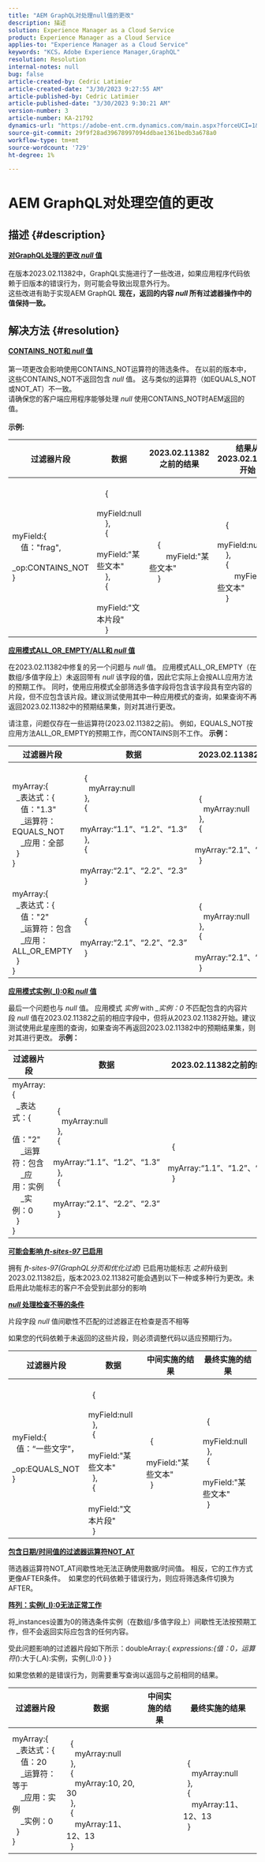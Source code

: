 ```yaml
---
title: "AEM GraphQL对处理null值的更改"
description: 描述
solution: Experience Manager as a Cloud Service
product: Experience Manager as a Cloud Service
applies-to: "Experience Manager as a Cloud Service"
keywords: "KCS，Adobe Experience Manager,GraphQL"
resolution: Resolution
internal-notes: null
bug: false
article-created-by: Cedric Latimier
article-created-date: "3/30/2023 9:27:55 AM"
article-published-by: Cedric Latimier
article-published-date: "3/30/2023 9:30:21 AM"
version-number: 3
article-number: KA-21792
dynamics-url: "https://adobe-ent.crm.dynamics.com/main.aspx?forceUCI=1&pagetype=entityrecord&etn=knowledgearticle&id=042e1c21-ddce-ed11-b597-6045bd006a22"
source-git-commit: 29f9f28ad39678997094ddbae1361bedb3a678a0
workflow-type: tm+mt
source-wordcount: '729'
ht-degree: 1%

---
```


# AEM GraphQL对处理空值的更改

## 描述 {#description}

<b><u>对GraphQL处理的更改 <em>null</em> 值</u></b><br> <br>在版本2023.02.11382中，GraphQL实施进行了一些改进，如果应用程序代码依赖于旧版本的错误行为，则可能会导致出现意外行为。 
<br>这些改进有助于实现AEM GraphQL <b>现在，返回的内容 *null* 所有过滤器操作中的值保持一致。 </b>

## 解决方法 {#resolution}

<b><u>CONTAINS_NOT和 <em>null</em> 值</u></b><br> <br>第一项更改会影响使用CONTAINS_NOT运算符的筛选条件。 在以前的版本中，这些CONTAINS_NOT不返回包含 *null* 值。 这与类似的运算符（如EQUALS_NOT或NOT_AT）不一致。<br>请确保您的客户端应用程序能够处理 *null* 使用CONTAINS_NOT时AEM返回的值。<br> <br><b>示例:</b>

| <b>过滤器片段</b> | <b>数据</b> | <b>2023.02.11382之前的结果</b> | <b>结果从2023.02.11382开始</b> |
| --- | --- | --- | --- |
| myField:{<br>    值：&quot;frag&quot;, <br>    _op:CONTAINS_NOT<br>} | <br>    {<br>        myField:null<br>    }, <br>    {<br>        myField:&quot;某些文本&quot;<br>    },<br>    {<br>        myField:&quot;文本片段&quot;<br>    }<br> | <br>    {<br>        myField:&quot;某些文本&quot;<br>    }<br> | <br>    {<br>        myField:null<br>    },<br>    {<br>        myField:&quot;某些文本&quot;<br>    }<br> |


<b><u>应用模式ALL_OR_EMPTY/ALL和 <em>null</em> 值</u></b>

在2023.02.11382中修复的另一个问题与 *null* 值。 应用模式ALL_OR_EMPTY（在数组/多值字段上）未返回带有 *null* 该字段的值，因此它实际上会按ALL应用方法的预期工作。 同时，使用应用模式全部筛选多值字段将包含该字段具有空内容的片段，但不应包含该片段。建议测试使用其中一种应用模式的查询，如果查询不再返回2023.02.11382中的预期结果集，则对其进行更改。

请注意，问题仅存在一些运算符(2023.02.11382之前)。
例如，EQUALS_NOT按应用方法ALL_OR_EMPTY的预期工作，而CONTAINS则不工作。
<b>示例：</b>

| <b>过滤器片段</b> | <b>数据</b> | <b>2023.02.11382之前的结果</b> | <b>结果从2023.02.11382开始</b> |
| --- | --- | --- | --- |
| myArray:{<br>  _表达式：{<br>    值：&quot;1.3&quot;<br>    _运算符：EQUALS_NOT<br>    _应用：全部<br>  }<br>} | <br>  {<br>    myArray:null<br>  },<br>  {<br>    myArray:“1.1”、“1.2”、“1.3” <br>  },<br>  {<br>    myArray:“2.1”、“2.2”、“2.3” <br>  }<br> | <br>  {<br>    myArray:null<br>  },<br>  {<br>    myArray:“2.1”、“2.2”、“2.3” <br>  }<br> | <br>  {<br>    myArray:“2.1”、“2.2”、“2.3” <br>  }<br> |
| myArray:{<br>  _表达式：{<br>    值：&quot;2&quot;<br>    _运算符：包含<br>    _应用：ALL_OR_EMPTY<br>  }<br>} | <br>  {<br>    myArray:“2.1”、“2.2”、“2.3” <br>  }<br> | <br>  {<br>    myArray:null<br>  },<br>  {<br>    myArray:“2.1”、“2.2”、“2.3” <br>  }<br> |


<b><u>应用模式实例(_I):0和 <em>null</em> 值</u></b>

最后一个问题也与 *null* 值。 应用模式 *实例* with *_实例：0* 不匹配包含的内容片段 *null* 值在2023.02.11382之前的相应字段中，但将从2023.02.11382开始。建议测试使用此星座图的查询，如果查询不再返回2023.02.11382中的预期结果集，则对其进行更改。
<b>示例：</b>

| <b>过滤器片段</b> | <b>数据</b> | <b>2023.02.11382之前的结果</b> | <b>结果从2023.02.11382开始</b> |
| --- | --- | --- | --- |
| myArray:{<br>  _表达式：{<br>    值：&quot;2&quot;<br>    _运算符：包含<br>    _应用：实例<br>    _实例：0<br>  }<br>} | <br>  {<br>    myArray:null<br>  },<br>  {<br>    myArray:“1.1”、“1.2”、“1.3” <br>  },<br>  {<br>    myArray:“2.1”、“2.2”、“2.3” <br>  }<br> | <br>  {<br>    myArray:“1.1”、“1.2”、“1.3” <br>  }<br> | <br>  {<br>    myArray:null<br>  },<br>  {<br>    myArray:“1.1”、“1.2”、“1.3” <br>  }<br> |


<b><u>可能会影响 <em>ft-sites-97</em> 已启用</u></b>

拥有 *ft-sites-97(GraphQL分页和优化过滤)* 已启用功能标志 *之前*&#x200B;升级到2023.02.11382后，版本2023.02.11382可能会遇到以下一种或多种行为更改。未启用此功能标志的客户不会受到此部分的影响

<b>*<u>null </u></b><b>*<u>处理检查不等的条件</u></b>

片段字段 *null* 值间歇性不匹配的过滤器正在检查是否不相等

如果您的代码依赖于未返回的这些片段，则必须调整代码以适应预期行为。


| <b>过滤器片段</b> | <b>数据</b> | <b>中间实施的结果</b> | <b>最终实施的结果</b> |
| --- | --- | --- | --- |
| myField:{<br>  值：“一些文字”，<br>  _op:EQUALS_NOT<br>} | <br>  {<br>    myField:null<br>  },<br>  {<br>    myField:&quot;某些文本&quot;<br>  },<br>  {<br>    myField:&quot;文本片段&quot;<br>  }<br> | <br>  {<br>    myField:&quot;某些文本&quot;<br>  }<br> | <br>  {<br>    myField:null<br>  },<br>  {<br>    myField:&quot;某些文本&quot;<br>  }<br> |


<b><u>包含日期/时间值的过滤器运算符NOT_AT</u></b>

筛选器运算符NOT_AT间歇性地无法正确使用数据/时间值。 相反，它的工作方式更像AFTER条件。 
如果您的代码依赖于错误行为，则应将筛选条件切换为AFTER。

<b><u>阵列：实例(_I):0无法正常工作</u></b>

将_instances设置为0的筛选条件实例（在数组/多值字段上）间歇性无法按预期工作，但不会返回实际应包含的任何内容。

受此问题影响的过滤器片段如下所示：doubleArray:{ _expressions:{值：0，运算符(_):大于(_A):实例，实例(_I):0 } }

如果您依赖的是错误行为，则需要重写查询以返回与之前相同的结果。


| <b>过滤器片段</b> | <b>数据</b> | <b>中间实施的结果</b> | <b>最终实施的结果</b> |
| --- | --- | --- | --- |
| myArray:{<br>  _表达式：{<br>    值：20<br>    _运算符：等于<br>    _应用：实例<br>    _实例：0<br>  }<br>} | <br>  {<br>    myArray:null<br>  },<br>  {<br>    myArray:10, 20, 30 <br>  },<br>  {<br>    myArray:11、12、13 <br>  }<br> |  | <br>  {<br>    myArray:null<br>  },<br>  {<br>    myArray:11、12、13 <br>  }<br> |


